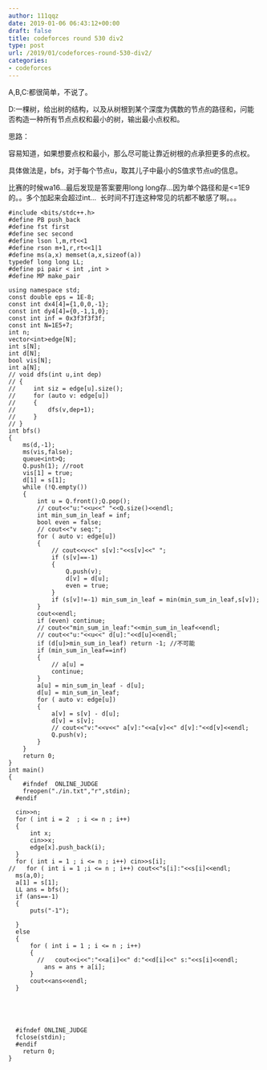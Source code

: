 ```yaml
---
author: 111qqz
date: 2019-01-06 06:43:12+00:00
draft: false
title: codeforces round 530 div2
type: post
url: /2019/01/codeforces-round-530-div2/
categories:
- codeforces
---
```


A,B,C:都很简单，不说了。

D:一棵树，给出树的结构，以及从树根到某个深度为偶数的节点的路径和，问能否构造一种所有节点点权和最小的树，输出最小点权和。

思路：

容易知道，如果想要点权和最小，那么尽可能让靠近树根的点承担更多的点权。

具体做法是，bfs，对于每个节点u，取其儿子中最小的S值求节点u的信息。

比赛的时候wa16...最后发现是答案要用long long存...因为单个路径和是<=1E9的。。多个加起来会超过int...  长时间不打连这种常见的坑都不敏感了啊。。。

    
    #include <bits/stdc++.h>
    #define PB push_back
    #define fst first
    #define sec second
    #define lson l,m,rt<<1
    #define rson m+1,r,rt<<1|1
    #define ms(a,x) memset(a,x,sizeof(a))
    typedef long long LL;
    #define pi pair < int ,int >
    #define MP make_pair
     
    using namespace std;
    const double eps = 1E-8;
    const int dx4[4]={1,0,0,-1};
    const int dy4[4]={0,-1,1,0};
    const int inf = 0x3f3f3f3f;
    const int N=1E5+7;
    int n;
    vector<int>edge[N];
    int s[N];
    int d[N];
    bool vis[N];
    int a[N];
    // void dfs(int u,int dep)
    // {
    //     int siz = edge[u].size();
    //     for (auto v: edge[u])
    //     {
    //         dfs(v,dep+1);
    //     }
    // }
    int bfs()
    {
        ms(d,-1);
        ms(vis,false);
        queue<int>Q;
        Q.push(1); //root
        vis[1] = true;
        d[1] = s[1];
        while (!Q.empty())
        {
            int u = Q.front();Q.pop();
            // cout<<"u:"<<u<<" "<<Q.size()<<endl;
            int min_sum_in_leaf = inf;
            bool even = false;
            // cout<<"v seq:";
            for ( auto v: edge[u])
            {
                // cout<<v<<" s[v]:"<<s[v]<<" ";
                if (s[v]==-1)
                {
                    Q.push(v);
                    d[v] = d[u];
                    even = true;
                }
                if (s[v]!=-1) min_sum_in_leaf = min(min_sum_in_leaf,s[v]);
            }
            cout<<endl;
            if (even) continue;
            // cout<<"min_sum_in_leaf:"<<min_sum_in_leaf<<endl;
            // cout<<"u:"<<u<<" d[u]:"<<d[u]<<endl;
            if (d[u]>min_sum_in_leaf) return -1; //不可能
            if (min_sum_in_leaf==inf)
            {
                // a[u] = 
                continue;
            }
            a[u] = min_sum_in_leaf - d[u];
            d[u] = min_sum_in_leaf;
            for ( auto v: edge[u])
            {
                a[v] = s[v] - d[u];
                d[v] = s[v];
                // cout<<"v:"<<v<<" a[v]:"<<a[v]<<" d[v]:"<<d[v]<<endl;
                Q.push(v);
            }
        }
        return 0;
    }
    int main()
    {
        #ifndef  ONLINE_JUDGE 
        freopen("./in.txt","r",stdin);
      #endif
    
      cin>>n;
      for ( int i = 2  ; i <= n ; i++)
      {
          int x;
          cin>>x;
          edge[x].push_back(i);
      }
      for ( int i = 1 ; i <= n ; i++) cin>>s[i];
    //   for ( int i = 1 ;i <= n ; i++) cout<<"s[i]:"<<s[i]<<endl;
      ms(a,0);
      a[1] = s[1];
      LL ans = bfs();
      if (ans==-1)
      {
          puts("-1");
          
      }
      else
      {
          for ( int i = 1 ; i <= n ; i++)
          {
            //   cout<<i<<":"<<a[i]<<" d:"<<d[i]<<" s:"<<s[i]<<endl;
              ans = ans + a[i];
          } 
          cout<<ans<<endl;
      }
    
       
    
        
     
      #ifndef ONLINE_JUDGE  
      fclose(stdin);
      #endif
        return 0;
    }
    





